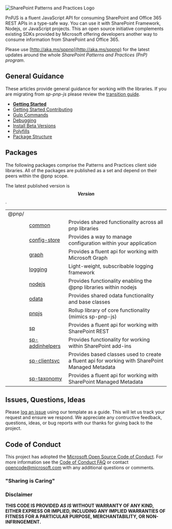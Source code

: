 ![SharePoint Patterns and Practices Logo](https://devofficecdn.azureedge.net/media/Default/PnP/sppnp.png)

PnPJS is a fluent JavaScript API for consuming SharePoint and Office 365 REST APIs in a type-safe way. You can use it with SharePoint Framework, Nodejs, or JavaScript projects. This an open source initiative complements existing SDKs provided by Microsoft offering developers another way to consume information from SharePoint and Office 365.

Please use [http://aka.ms/sppnp](http://aka.ms/sppnp) for the latest updates around the whole *SharePoint Patterns and Practices (PnP) program*.

## General Guidance

<div id="guide-links">

These articles provide general guidance for working with the libraries. If you are migrating from _sp-pnp-js_ please review the [transition guide](transition-guide.md).

* **[Getting Started](getting-started.md)**
* [Getting Started Contributing](getting-started-dev.md)
* [Gulp Commands](gulp-commands.md)
* [Debugging](debugging.md)
* [Install Beta Versions](beta-versions.md)
* [Polyfills](polyfill.md)
* [Package Structure](package-structure.md)

</div>

## Packages

The following packages comprise the Patterns and Practices client side libraries. All of the packages are published as a set and depend on their peers within
the @pnp scope.

The latest published version is **$$Version$$**.

<div id="packages-table">

|     ||  | 
| ---| -------------|-------------|
| @pnp/| | | 
|| [common](common/index.md)  | Provides shared functionality across all pnp libraries | 
|| [config-store](config-store/index.md) | Provides a way to manage configuration within your application | 
|| [graph](graph/index.md) | Provides a fluent api for working with Microsoft Graph |
|| [logging](logging/index.md) | Light-weight, subscribable logging framework |
|| [nodejs](nodejs/index.md) | Provides functionality enabling the @pnp libraries within nodejs |
|| [odata](odata/index.md) | Provides shared odata functionality and base classes |
|| [pnpjs](pnpjs/index.md) | Rollup library of core functionality (mimics sp-pnp-js) |
|| [sp](sp/index.md) | Provides a fluent api for working with SharePoint REST |
|| [sp-addinhelpers](sp-addinhelpers/index.md) | Provides functionality for working within SharePoint add-ins |
|| [sp-clientsvc](sp-clientsvc/index.md) | Provides based classes used to create a fluent api for working with SharePoint Managed Metadata |
|| [sp-taxonomy](sp-taxonomy/index.md) | Provides a fluent api for working with SharePoint Managed Metadata |

</div>

## Issues, Questions, Ideas

Please [log an issue](https://github.com/pnp/pnpjs/issues) using our template as a guide. This will let us track your request and ensure we respond. We appreciate any
contructive feedback, questions, ideas, or bug reports with our thanks for giving back to the project.


## Code of Conduct
This project has adopted the [Microsoft Open Source Code of Conduct](https://opensource.microsoft.com/codeofconduct/). For more information see the [Code of Conduct FAQ](https://opensource.microsoft.com/codeofconduct/faq/) or contact [opencode@microsoft.com](mailto:opencode@microsoft.com) with any additional questions or comments.

### "Sharing is Caring"

### Disclaimer
**THIS CODE IS PROVIDED *AS IS* WITHOUT WARRANTY OF ANY KIND, EITHER EXPRESS OR IMPLIED, INCLUDING ANY IMPLIED WARRANTIES OF FITNESS FOR A PARTICULAR PURPOSE, MERCHANTABILITY, OR NON-INFRINGEMENT.**
